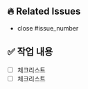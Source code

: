 <!-- PR 제목은 관련 이슈번호의 제목과 동일한 제목!! -->

<!-- 제목은 [ 페이지명 ] 내용 으로 작성합니다  -->
<!-- ex) [ Main ] 메인 뷰 구현 -->

## 🔥 Related Issues

- close #issue_number

## ✅ 작업 내용

- [ ] 체크리스트
- [ ] 체크리스트
